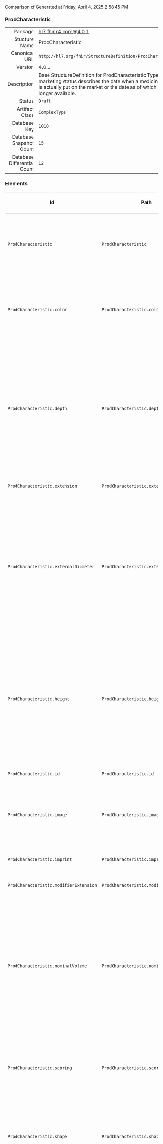 Comparison of 
Generated at Friday, April 4, 2025 2:58:45 PM

### ProdCharacteristic

|      |     |
| ---: | --- |
| Package | hl7.fhir.r4.core@4.0.1 |
| Stucture Name | ProdCharacteristic |
| Canonical URL | `http://hl7.org/fhir/StructureDefinition/ProdCharacteristic` |
| Version | 4.0.1 |
| Description | Base StructureDefinition for ProdCharacteristic Type: The marketing status describes the date when a medicinal product is actually put on the market or the date as of which it is no longer available. |
| Status | `Draft` |
| Artifact Class | `ComplexType` |
| Database Key | `1018` |
| Database Snapshot Count | `15` |
| Database Differential Count | `12` |

### Elements

| Id | Path | Name | Base Path | Short | Cardinality | Collated Type | Binding Strength | Binding Value Set |
| -- | ---- | ---- | --------- | ----- | ----------- | ------------- | ---------------- | ----------------- |
| `ProdCharacteristic` | `ProdCharacteristic` | `ProdCharacteristic` | ProdCharacteristic | The marketing status describes the date when a medicinal product is actually put on the market or the date as of which it is no longer available | 0..* | ProdCharacteristic |  |  |
| `ProdCharacteristic.color` | `ProdCharacteristic.color` | `color` | ProdCharacteristic.color | Where applicable, the color can be specified An appropriate controlled vocabulary shall be used The term and the term identifier shall be used | 0..* | string |  |  |
| `ProdCharacteristic.depth` | `ProdCharacteristic.depth` | `depth` | ProdCharacteristic.depth | Where applicable, the depth can be specified using a numerical value and its unit of measurement The unit of measurement shall be specified in accordance with ISO 11240 and the resulting terminology The symbol and the symbol identifier shall be used | 0..1 | Quantity |  |  |
| `ProdCharacteristic.extension` | `ProdCharacteristic.extension` | `extension` | Element.extension | Additional content defined by implementations | 0..* | Extension |  |  |
| `ProdCharacteristic.externalDiameter` | `ProdCharacteristic.externalDiameter` | `externalDiameter` | ProdCharacteristic.externalDiameter | Where applicable, the external diameter can be specified using a numerical value and its unit of measurement The unit of measurement shall be specified in accordance with ISO 11240 and the resulting terminology The symbol and the symbol identifier shall be used | 0..1 | Quantity |  |  |
| `ProdCharacteristic.height` | `ProdCharacteristic.height` | `height` | ProdCharacteristic.height | Where applicable, the height can be specified using a numerical value and its unit of measurement The unit of measurement shall be specified in accordance with ISO 11240 and the resulting terminology The symbol and the symbol identifier shall be used | 0..1 | Quantity |  |  |
| `ProdCharacteristic.id` | `ProdCharacteristic.id` | `id` | Element.id | Unique id for inter-element referencing | 0..1 | id |  |  |
| `ProdCharacteristic.image` | `ProdCharacteristic.image` | `image` | ProdCharacteristic.image | Where applicable, the image can be provided The format of the image attachment shall be specified by regional implementations | 0..* | Attachment |  |  |
| `ProdCharacteristic.imprint` | `ProdCharacteristic.imprint` | `imprint` | ProdCharacteristic.imprint | Where applicable, the imprint can be specified as text | 0..* | string |  |  |
| `ProdCharacteristic.modifierExtension` | `ProdCharacteristic.modifierExtension` | `modifierExtension` | BackboneElement.modifierExtension | Extensions that cannot be ignored even if unrecognized | 0..* | Extension |  |  |
| `ProdCharacteristic.nominalVolume` | `ProdCharacteristic.nominalVolume` | `nominalVolume` | ProdCharacteristic.nominalVolume | Where applicable, the nominal volume can be specified using a numerical value and its unit of measurement The unit of measurement shall be specified in accordance with ISO 11240 and the resulting terminology The symbol and the symbol identifier shall be used | 0..1 | Quantity |  |  |
| `ProdCharacteristic.scoring` | `ProdCharacteristic.scoring` | `scoring` | ProdCharacteristic.scoring | Where applicable, the scoring can be specified An appropriate controlled vocabulary shall be used The term and the term identifier shall be used | 0..1 | CodeableConcept |  |  |
| `ProdCharacteristic.shape` | `ProdCharacteristic.shape` | `shape` | ProdCharacteristic.shape | Where applicable, the shape can be specified An appropriate controlled vocabulary shall be used The term and the term identifier shall be used | 0..1 | string |  |  |
| `ProdCharacteristic.weight` | `ProdCharacteristic.weight` | `weight` | ProdCharacteristic.weight | Where applicable, the weight can be specified using a numerical value and its unit of measurement The unit of measurement shall be specified in accordance with ISO 11240 and the resulting terminology The symbol and the symbol identifier shall be used | 0..1 | Quantity |  |  |
| `ProdCharacteristic.width` | `ProdCharacteristic.width` | `width` | ProdCharacteristic.width | Where applicable, the width can be specified using a numerical value and its unit of measurement The unit of measurement shall be specified in accordance with ISO 11240 and the resulting terminology The symbol and the symbol identifier shall be used | 0..1 | Quantity |  |  |
### Mapping Table

| R2 | Comparison | R3 | Comparison | R4 | Comparison | R4B | Comparison | R5
| --- | --- | --- | --- | --- | --- | --- | --- | ---
| | | | | [ProdCharacteristic](/docs/R4/ComplexTypes/ProdCharacteristic.md)<br/> `http://hl7.org/fhir/StructureDefinition/ProdCharacteristic\|4.0.1` | →→→→→→→<br/>`Equivalent`<br/>- DBKey: `1363`<br/>- Reviewed: `n/a`<br/>- By: `n/a`<br/>→→→→→→→<hr/>←←←←←←←<br/>`Equivalent`<br/>- DBKey: `1364`<br/>- Reviewed: `n/a`<br/>- By: `n/a`<br/>←←←←←←←| [ProdCharacteristic](/docs/R4B/ComplexTypes/ProdCharacteristic.md)<br/> `http://hl7.org/fhir/StructureDefinition/ProdCharacteristic\|4.3.0` | <br/>*no map*<br/><hr/><br/>*no map*<br/>| | 
### Element Mappings


#### Map Group 0

This group is centered on the Structure Definition ProdCharacteristic from hl7.fhir.r4.core@4.0.1 (R4, key 3).
All elements from this structure are listed while other structures only show contents that have relationships with those elements.

| *No Map* | Relationship | *No Map* | Relationship | R4 ProdCharacteristic| Relationship | [R4B ProdCharacteristic](/docs/R4B/ComplexTypes/ProdCharacteristic.md)| Relationship | *No Map* 
| --- | --- | --- | --- | --- | --- | --- | --- | ---
| | | | | **`ProdCharacteristic`**| _Equivalent_<br/>(21131/21132)| `ProdCharacteristic`| | | 
| | | | | **`ProdCharacteristic.id`**| _Equivalent_<br/>(21133/21134)| `ProdCharacteristic.id`| | | 
| | | | | **`ProdCharacteristic.extension`**| _Equivalent_<br/>(21135/21136)| `ProdCharacteristic.extension`| | | 
| | | | | **`ProdCharacteristic.modifierExtension`**| _Equivalent_<br/>(21137/21138)| `ProdCharacteristic.modifierExtension`| | | 
| | | | | **`ProdCharacteristic.height`**| _Equivalent_<br/>(21139/21140)| `ProdCharacteristic.height`| | | 
| | | | | **`ProdCharacteristic.width`**| _Equivalent_<br/>(21141/21142)| `ProdCharacteristic.width`| | | 
| | | | | **`ProdCharacteristic.depth`**| _Equivalent_<br/>(21143/21144)| `ProdCharacteristic.depth`| | | 
| | | | | **`ProdCharacteristic.weight`**| _Equivalent_<br/>(21145/21146)| `ProdCharacteristic.weight`| | | 
| | | | | **`ProdCharacteristic.nominalVolume`**| _Equivalent_<br/>(21147/21148)| `ProdCharacteristic.nominalVolume`| | | 
| | | | | **`ProdCharacteristic.externalDiameter`**| _Equivalent_<br/>(21149/21150)| `ProdCharacteristic.externalDiameter`| | | 
| | | | | **`ProdCharacteristic.shape`**| _Equivalent_<br/>(21151/21152)| `ProdCharacteristic.shape`| | | 
| | | | | **`ProdCharacteristic.color`**| _Equivalent_<br/>(21153/21154)| `ProdCharacteristic.color`| | | 
| | | | | **`ProdCharacteristic.imprint`**| _Equivalent_<br/>(21155/21156)| `ProdCharacteristic.imprint`| | | 
| | | | | **`ProdCharacteristic.image`**| _Equivalent_<br/>(21157/21158)| `ProdCharacteristic.image`| | | 
| | | | | **`ProdCharacteristic.scoring`**| _Equivalent_<br/>(21159/21160)| `ProdCharacteristic.scoring`| | | 
| | | | | *15 of 15 elements used* | | *15 of 15 elements used* | | 

